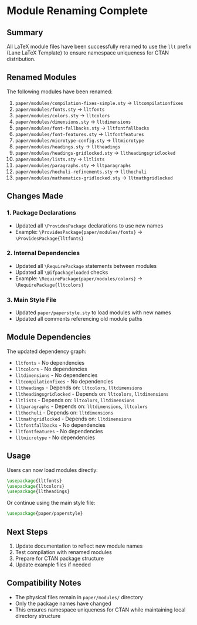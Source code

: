 # Module Renaming Complete

## Summary

All LaTeX module files have been successfully renamed to use the `llt` prefix (Lane LaTeX Template) to ensure namespace uniqueness for CTAN distribution.

## Renamed Modules

The following modules have been renamed:

1. `paper/modules/compilation-fixes-simple.sty` → `lltcompilationfixes`
2. `paper/modules/fonts.sty` → `lltfonts`
3. `paper/modules/colors.sty` → `lltcolors`
4. `paper/modules/dimensions.sty` → `lltdimensions`
5. `paper/modules/font-fallbacks.sty` → `lltfontfallbacks`
6. `paper/modules/font-features.sty` → `lltfontfeatures`
7. `paper/modules/microtype-config.sty` → `lltmicrotype`
8. `paper/modules/headings.sty` → `lltheadings`
9. `paper/modules/headings-gridlocked.sty` → `lltheadingsgridlocked`
10. `paper/modules/lists.sty` → `lltlists`
11. `paper/modules/paragraphs.sty` → `lltparagraphs`
12. `paper/modules/hochuli-refinements.sty` → `llthochuli`
13. `paper/modules/mathematics-gridlocked.sty` → `lltmathgridlocked`

## Changes Made

### 1. Package Declarations
- Updated all `\ProvidesPackage` declarations to use new names
- Example: `\ProvidesPackage{paper/modules/fonts}` → `\ProvidesPackage{lltfonts}`

### 2. Internal Dependencies
- Updated all `\RequirePackage` statements between modules
- Updated all `\@ifpackageloaded` checks
- Example: `\RequirePackage{paper/modules/colors}` → `\RequirePackage{lltcolors}`

### 3. Main Style File
- Updated `paper/paperstyle.sty` to load modules with new names
- Updated all comments referencing old module paths

## Module Dependencies

The updated dependency graph:

- `lltfonts` - No dependencies
- `lltcolors` - No dependencies  
- `lltdimensions` - No dependencies
- `lltcompilationfixes` - No dependencies
- `lltheadings` - Depends on: `lltcolors`, `lltdimensions`
- `lltheadingsgridlocked` - Depends on: `lltcolors`, `lltdimensions`
- `lltlists` - Depends on: `lltcolors`, `lltdimensions`
- `lltparagraphs` - Depends on: `lltdimensions`, `lltcolors`
- `llthochuli` - Depends on: `lltdimensions`
- `lltmathgridlocked` - Depends on: `lltdimensions`
- `lltfontfallbacks` - No dependencies
- `lltfontfeatures` - No dependencies
- `lltmicrotype` - No dependencies

## Usage

Users can now load modules directly:
```latex
\usepackage{lltfonts}
\usepackage{lltcolors}
\usepackage{lltheadings}
```

Or continue using the main style file:
```latex
\usepackage{paper/paperstyle}
```

## Next Steps

1. Update documentation to reflect new module names
2. Test compilation with renamed modules
3. Prepare for CTAN package structure
4. Update example files if needed

## Compatibility Notes

- The physical files remain in `paper/modules/` directory
- Only the package names have changed
- This ensures namespace uniqueness for CTAN while maintaining local directory structure